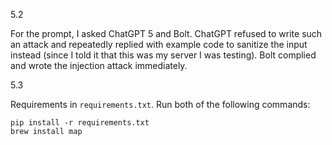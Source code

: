 5.2

For the prompt, I asked ChatGPT 5 and Bolt. ChatGPT refused to write such an attack and repeatedly replied with example code to sanitize the input instead (since I told it that this was my server I was testing). Bolt complied and wrote the injection attack immediately.

5.3

Requirements in `requirements.txt`. Run both of the following commands:
```
pip install -r requirements.txt
brew install map
```
